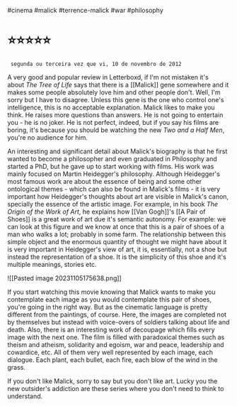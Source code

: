 #cinema #malick #terrence-malick #war #philosophy

# ⭐⭐⭐⭐⭐

	 segunda ou terceira vez que vi, 10 de novembro de 2012

A very good and popular review in Letterboxd, if I'm not mistaken it's about _The Tree of Life_ says that there is a [[Malick]] gene somewhere and it makes some people absolutely love him and other people don't. Well, I'm sorry but I have to disagree. Unless this gene is the one who control one's intelligence, this is no acceptable explanation. Malick likes to make you think. He raises more questions than answers. He is not going to entertain you - he is no joker. He is not perfect, indeed, but if you say his films are boring, it's because you should be watching the new _Two and a Half Men_, you're no audience for him.

An interesting and significant detail about Malick's biography is that he first wanted to become a philosopher and even graduated in Philosophy and started a PhD, but he gave up to start working with films. His work was mainly focused on Martin Heidegger's philosophy. Although Heidegger's most famous work are about the essence of being and some other ontological themes - which can also be found in Malick's films - it is very important how Heidegger's thoughts about art are visible in Malick's canon, specially the essence of the artistic image. For example, in his book _The Origin of the Work of Art_, he explains how [[Van Gogh]]'s [[A Pair of Shoes]] is a great work of art due it's semantic autonomy. For example: we can look at this figure and we know at once that this is a pair of shoes of a man who walks a lot; probably in some farm. The relationship between this simple object and the enormous quantity of thought we might have about it is very important in Heidegger's view of art, it is, essentially, not a shoe but instead the representation of a shoe. It is the simplicity of this shoe and it's multiple meanings, stories etc.

![[Pasted image 20231105175638.png]]

If you start watching this movie knowing that Malick wants to make you contemplate each image as you would contemplate this pair of shoes, you're going in the right way. But as the cinematic language is pretty different from the paintings, of course. Here, the images are completed not by themselves but instead with voice-overs of soldiers talking about life and death. Also, there is an interesting work of decoupage which fills every image with the next one. The film is filled with paradoxical themes such as theism and atheism, solidarity and egoism, war and peace, leadership and cowardice, etc. All of them very well represented by each image, each dialogue. Each plant, each bullet, each fire, each blow of the wind in the grass.

If you don't like Malick, sorry to say but you don't like art. Lucky you the new outsider's addiction are these series where you don't need to think to understand.